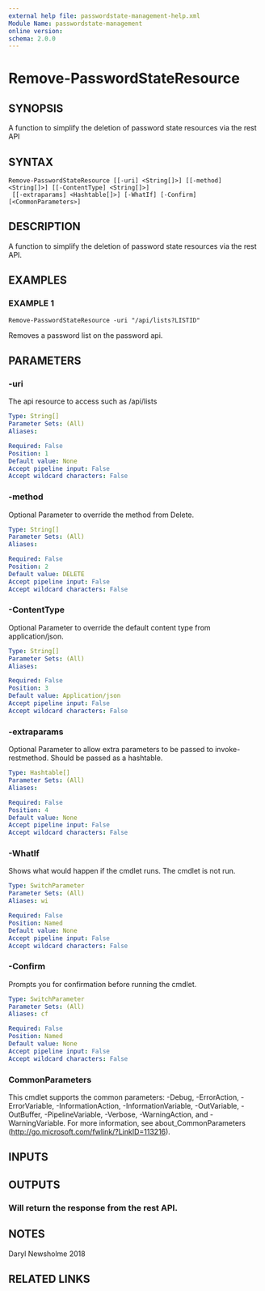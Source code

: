 ```yaml
---
external help file: passwordstate-management-help.xml
Module Name: passwordstate-management
online version:
schema: 2.0.0
---
```


# Remove-PasswordStateResource

## SYNOPSIS
A function to simplify the deletion of password state resources via the rest API

## SYNTAX

```
Remove-PasswordStateResource [[-uri] <String[]>] [[-method] <String[]>] [[-ContentType] <String[]>]
 [[-extraparams] <Hashtable[]>] [-WhatIf] [-Confirm] [<CommonParameters>]
```

## DESCRIPTION
A function to simplify the deletion of password state resources via the rest API.

## EXAMPLES

### EXAMPLE 1
```
Remove-PasswordStateResource -uri "/api/lists?LISTID"
```

Removes a password list on the password api.

## PARAMETERS

### -uri
The api resource to access such as /api/lists

```yaml
Type: String[]
Parameter Sets: (All)
Aliases:

Required: False
Position: 1
Default value: None
Accept pipeline input: False
Accept wildcard characters: False
```

### -method
Optional Parameter to override the method from Delete.

```yaml
Type: String[]
Parameter Sets: (All)
Aliases:

Required: False
Position: 2
Default value: DELETE
Accept pipeline input: False
Accept wildcard characters: False
```

### -ContentType
Optional Parameter to override the default content type from application/json.

```yaml
Type: String[]
Parameter Sets: (All)
Aliases:

Required: False
Position: 3
Default value: Application/json
Accept pipeline input: False
Accept wildcard characters: False
```

### -extraparams
Optional Parameter to allow extra parameters to be passed to invoke-restmethod.
Should be passed as a hashtable.

```yaml
Type: Hashtable[]
Parameter Sets: (All)
Aliases:

Required: False
Position: 4
Default value: None
Accept pipeline input: False
Accept wildcard characters: False
```

### -WhatIf
Shows what would happen if the cmdlet runs. The cmdlet is not run.

```yaml
Type: SwitchParameter
Parameter Sets: (All)
Aliases: wi

Required: False
Position: Named
Default value: None
Accept pipeline input: False
Accept wildcard characters: False
```

### -Confirm
Prompts you for confirmation before running the cmdlet.

```yaml
Type: SwitchParameter
Parameter Sets: (All)
Aliases: cf

Required: False
Position: Named
Default value: None
Accept pipeline input: False
Accept wildcard characters: False
```

### CommonParameters
This cmdlet supports the common parameters: -Debug, -ErrorAction, -ErrorVariable, -InformationAction, -InformationVariable, -OutVariable, -OutBuffer, -PipelineVariable, -Verbose, -WarningAction, and -WarningVariable. For more information, see about_CommonParameters (http://go.microsoft.com/fwlink/?LinkID=113216).

## INPUTS

## OUTPUTS

### Will return the response from the rest API.

## NOTES
Daryl Newsholme 2018

## RELATED LINKS
